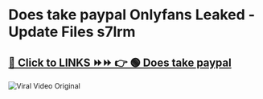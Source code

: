 
 # Does take paypal Onlyfans Leaked - Update Files s7lrm

## <h2><a href="https://clipsfans.com/Does_take_paypal&ref=git">🔗 Click to LINKS ⏩⏩ 👉 🟢 Does take paypal </a></h2>

<a href="https://clipsfans.com/Does_take_paypal&ref=git" rel="nofollow" data-target="animated-image.originalLink"><img src="https://i.ibb.co.com/xMMVF88/686577567.gif" alt="Viral Video Original" style="max-width: 100%; display: inline-block;" data-target="animated-image.originalImage"></a>

